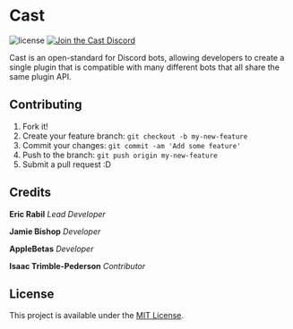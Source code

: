 # Cast

![license](https://img.shields.io/badge/license-MIT-brightgreen.svg)
[![Join the Cast Discord](https://img.shields.io/badge/chat-Cast%20Discord-blue.svg)](https://discord.gg/nabFtKN)

Cast is an open-standard for Discord bots, allowing developers to create a single plugin that is compatible with many different bots that all share the same plugin API.

## Contributing

1. Fork it!
2. Create your feature branch: `git checkout -b my-new-feature`
3. Commit your changes: `git commit -am 'Add some feature'`
4. Push to the branch: `git push origin my-new-feature`
5. Submit a pull request :D

## Credits

**Eric Rabil** *Lead Developer*

**Jamie Bishop** *Developer*

**AppleBetas** *Developer*

**Isaac Trimble-Pederson** *Contributor*

## License

This project is available under the [MIT License](https://raw.githubusercontent.com/CastProject/Cast/master/LICENSE).
